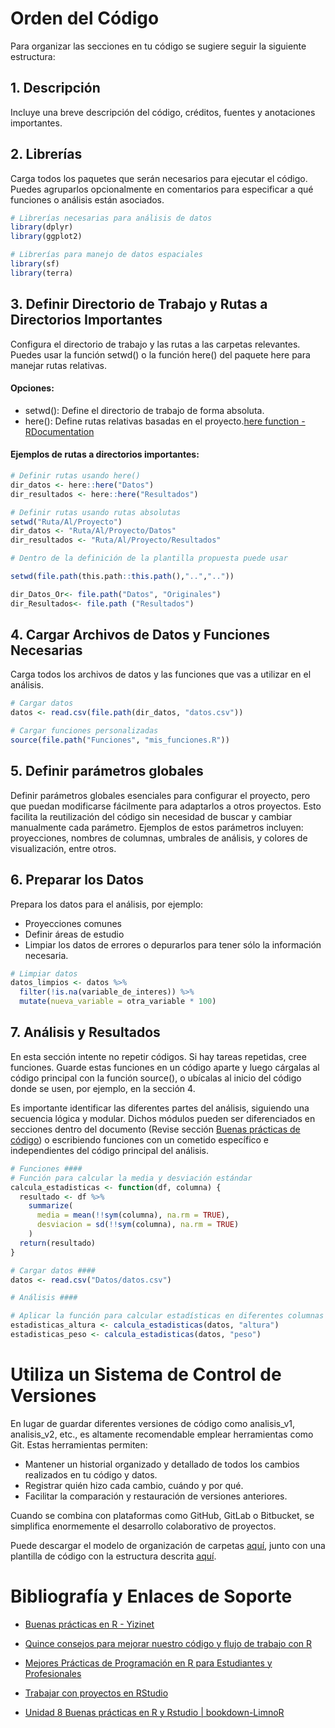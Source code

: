 # Orden del Código

Para organizar las secciones en tu código se sugiere seguir la siguiente estructura:

## 1. Descripción
Incluye una breve descripción del código, créditos, fuentes y anotaciones importantes.

## 2. Librerías
Carga todos los paquetes que serán necesarios para ejecutar el código. Puedes agruparlos opcionalmente en comentarios para especificar a qué funciones o análisis están asociados.

```r
# Librerías necesarias para análisis de datos
library(dplyr)
library(ggplot2)

# Librerías para manejo de datos espaciales
library(sf)
library(terra)
```
## 3. Definir Directorio de Trabajo y Rutas a Directorios Importantes
Configura el directorio de trabajo y las rutas a las carpetas relevantes. Puedes usar la función setwd() o la función here() del paquete here para manejar rutas relativas.

#### Opciones:
- setwd(): Define el directorio de trabajo de forma absoluta.
- here(): Define rutas relativas basadas en el proyecto.[here function - RDocumentation](https://www.rdocumentation.org/packages/here/versions/1.0.1/topics/here)

  
#### Ejemplos de rutas a directorios importantes:
```r
# Definir rutas usando here()
dir_datos <- here::here("Datos")
dir_resultados <- here::here("Resultados")

# Definir rutas usando rutas absolutas
setwd("Ruta/Al/Proyecto")
dir_datos <- "Ruta/Al/Proyecto/Datos"
dir_resultados <- "Ruta/Al/Proyecto/Resultados"

# Dentro de la definición de la plantilla propuesta puede usar

setwd(file.path(this.path::this.path(),"..",".."))

dir_Datos_Or<- file.path("Datos", "Originales")
dir_Resultados<- file.path ("Resultados")

```

## 4. Cargar Archivos de Datos y Funciones Necesarias
Carga todos los archivos de datos y las funciones que vas a utilizar en el análisis.

```r
# Cargar datos
datos <- read.csv(file.path(dir_datos, "datos.csv"))

# Cargar funciones personalizadas
source(file.path("Funciones", "mis_funciones.R"))
```
## 5. Definir parámetros globales
Definir parámetros globales esenciales para configurar el proyecto, pero que puedan modificarse fácilmente para adaptarlos a otros proyectos. Esto facilita la reutilización del código sin necesidad de buscar y cambiar manualmente cada parámetro. 
Ejemplos de estos parámetros incluyen: proyecciones, nombres de columnas, umbrales de análisis, y colores de visualización, entre otros.

## 6. Preparar los Datos
Prepara los datos para el análisis, por ejemplo:

- Proyecciones comunes
- Definir áreas de estudio
- Limpiar los datos de errores o depurarlos para tener sólo la información necesaria.

```r
# Limpiar datos
datos_limpios <- datos %>%
  filter(!is.na(variable_de_interes)) %>%
  mutate(nueva_variable = otra_variable * 100)
```

## 7. Análisis y Resultados
En esta sección intente no repetir códigos. Si hay tareas repetidas, cree funciones. Guarde estas funciones en un código aparte y luego cárgalas al código principal con la función source(), o ubícalas al inicio del código donde se usen, por ejemplo, en la sección 4.

Es importante identificar las diferentes partes del análisis, siguiendo una secuencia lógica y modular. Dichos módulos pueden ser diferenciados en secciones dentro del documento (Revise sección [Buenas prácticas de código](./BuenasPracticasCodigo.md)) o escribiendo funciones con un cometido específico e independientes del código principal del análisis.
  
```r
# Funciones ####
# Función para calcular la media y desviación estándar
calcula_estadisticas <- function(df, columna) {
  resultado <- df %>%
    summarize(
      media = mean(!!sym(columna), na.rm = TRUE),
      desviacion = sd(!!sym(columna), na.rm = TRUE)
    )
  return(resultado)
}

# Cargar datos ####
datos <- read.csv("Datos/datos.csv")

# Análisis ####

# Aplicar la función para calcular estadísticas en diferentes columnas
estadisticas_altura <- calcula_estadisticas(datos, "altura")
estadisticas_peso <- calcula_estadisticas(datos, "peso")

```

# Utiliza un Sistema de Control de Versiones
En lugar de guardar diferentes versiones de código como analisis_v1, analisis_v2, etc., es altamente recomendable emplear herramientas como Git. Estas herramientas permiten:

- Mantener un historial organizado y detallado de todos los cambios realizados en tu código y datos.
- Registrar quién hizo cada cambio, cuándo y por qué.
- Facilitar la comparación y restauración de versiones anteriores.

Cuando se combina con plataformas como GitHub, GitLab o Bitbucket, se simplifica enormemente el desarrollo colaborativo de proyectos.

Puede descargar el modelo de organización de carpetas [aquí](./Estilo), junto con una plantilla de código con la estructura descrita [aquí](./Estilo/Codigos/Plantilla_Código.R).

# Bibliografía y Enlaces de Soporte
- [Buenas prácticas en R - Yizinet](https://www.yizinet.com)

- [Quince consejos para mejorar nuestro código y flujo de trabajo con R](https://frodriguezsanchez.net)

- [Mejores Prácticas de Programación en R para Estudiantes y Profesionales](https://gyata.ai)

- [Trabajar con proyectos en RStudio](https://eliocamp.github.io)

- [Unidad 8 Buenas prácticas en R y Rstudio | bookdown-LimnoR](https://limno-con-r.github.io)



